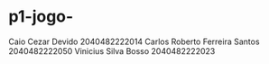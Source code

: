 # p1-jogo-
Caio Cezar Devido  2040482222014
Carlos Roberto Ferreira Santos  2040482222050
Vinicius Silva Bosso  2040482222023